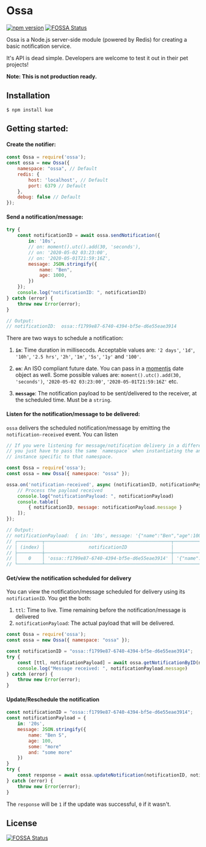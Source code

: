 # Ossa

[![npm version](https://badge.fury.io/js/ossa.svg)](https://badge.fury.io/js/ossa)
[![FOSSA Status](https://app.fossa.io/api/projects/git%2Bgithub.com%2Fbensooraj%2Fossa.svg?type=shield)](https://app.fossa.io/projects/git%2Bgithub.com%2Fbensooraj%2Fossa?ref=badge_shield)

Ossa is a Node.js server-side module (powered by Redis) for creating a basic notification service.

It's API is dead simple. Developers are welcome to test it out in their pet projects!

**Note: This is not production ready.**

## Installation

`$ npm install kue`

## Getting started:

#### Create the notifier:

```js
const Ossa = require('ossa');
const ossa = new Ossa({
    namespace: "ossa", // Default
    redis: {
        host: 'localhost', // Default
        port: 6379 // Default
    },
    debug: false // Default
});
```

#### Send a notification/message:

```js
try {
    const notificationID = await ossa.sendNotification({
        in: '10s',
        // on: moment().utc().add(30, 'seconds'),
        // on: '2020-05-02 03:23:00',
        // on: '2020-05-01T21:59:16Z',
        message: JSON.stringify({
            name: "Ben",
            age: 1000,
        })
    });
    console.log("notificationID: ", notificationID)
} catch (error) {
    throw new Error(error);
}

// Output:
// notificationID:  ossa::f1799e87-6740-4394-bf5e-d6e55eae3914
```

There are two ways to schedule a notification:
1. **`in`**: Time duration in millisecods. Acceptable values are: `'2 days'`, `'1d'`, `'10h'`, `'2.5 hrs'`, `'2h'`, `'1m'`, `'5s'`, `'1y'` and `'100'`.

2. **`on`**: An ISO compliant future date. You can pass in a [momentjs][1] date object as well. Some possible values are: `moment().utc().add(30, 'seconds')`, `'2020-05-02 03:23:00'`, `'2020-05-01T21:59:16Z'` etc.

3. **`message`**: The notification payload to be sent/delivered to the receiver, at the scheduled time. Must be a  `string`.

#### Listen for the notification/message to be delivered:

`ossa` delivers the scheduled notification/message by emitting the `notification-received` event. You can listen 

```js
// If you were listening for message/notification delivery in a different file (which in most cases you would be),
// you just have to pass the same `namespace` when instantiating the an Ossa instance. It will return cached
// instance specific to that namespace.

const Ossa = require('ossa');
const ossa = new Ossa({ namespace: "ossa" });

ossa.on('notification-received', async (notificationID, notificationPayload) => {
    // Process the payload received
    console.log("notificationPayload: ", notificationPayload)
    console.table([
        { notificationID, message: notificationPayload.message }
    ]);
});

// Output:
// notificationPayload:  { in: '10s', message: '{"name":"Ben","age":1000}' }
// ┌─────────┬──────────────────────────────────────────────┬─────────────────────────────┐
// │ (index) │                notificationID                │           message           │
// ├─────────┼──────────────────────────────────────────────┼─────────────────────────────┤
// │    0    │ 'ossa::f1799e87-6740-4394-bf5e-d6e55eae3914' │ '{"name":"Ben","age":1000}' │
// └─────────┴──────────────────────────────────────────────┴─────────────────────────────┘
```

#### Get/view the notification scheduled for delivery

You can view the notification/message scheduled for delivery using its `notificationID`. You get the both:
1. `ttl`: Time to live. Time remaining before the notification/message is delivered
2. `notificationPayload`: The actual payload that will be delivered.

```js
const Ossa = require('ossa');
const ossa = new Ossa({ namespace: "ossa" });

const notificationID = "ossa::f1799e87-6740-4394-bf5e-d6e55eae3914";
try {
    const [ttl, notificationPayload] = await ossa.getNotificationByID(notificationID);
    console.log("Message received: ", notificationPayload.message)
} catch (error) {
    throw new Error(error);
}
```

#### Update/Reschedule the notification

```js
const notificationID = "ossa::f1799e87-6740-4394-bf5e-d6e55eae3914";
const notificationPayload = {
    in: '20s',
    message: JSON.stringify({
        name: "Ben S",
        age: 100,
        some: "more"
        and: "some more"
    })
}
try {
    const response = await ossa.updateNotification(notificationID, notificationPayload);
} catch (error) {
    throw new Error(error);
}
```

The `response` will be `1` if the update was successful, `0` if it wasn't.

[1]: https://momentjs.com/docs/#/use-it/node-js/

## License
[![FOSSA Status](https://app.fossa.io/api/projects/git%2Bgithub.com%2Fbensooraj%2Fossa.svg?type=large)](https://app.fossa.io/projects/git%2Bgithub.com%2Fbensooraj%2Fossa?ref=badge_large)
